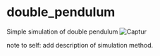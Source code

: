 # double_pendulum
Simple simulation of double pendulum
![Captur](https://user-images.githubusercontent.com/54220467/103695616-ef9b6b80-4f6a-11eb-99ac-085fb0ec0ef6.JPG)

note to self:
add description of simulation method.
